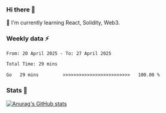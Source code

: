 ### Hi there 👋
🌱 I'm currently learning React, Solidity, Web3.

<!--
**cyf-maple/cyf-maple** is a ✨ _special_ ✨ repository because its `README.md` (this file) appears on your GitHub profile.

Here are some ideas to get you started:

- 🔭 I’m currently working on ...
- 🌱 I’m currently learning ...
- 👯 I’m looking to collaborate on ...
- 🤔 I’m looking for help with ...
- 💬 Ask me about ...
- 📫 How to reach me: ...
- 😄 Pronouns: ...
- ⚡ Fun fact: ...
-->

### Weekly data ⚡
<!--START_SECTION:waka-->

```txt
From: 20 April 2025 - To: 27 April 2025

Total Time: 29 mins

Go   29 mins         >>>>>>>>>>>>>>>>>>>>>>>>>   100.00 %
```

<!--END_SECTION:waka-->


### Stats 💬
[![Anurag's GitHub stats](https://github-readme-stats.vercel.app/api?username=cyf-maple)](https://github.com/anuraghazra/github-readme-stats)
